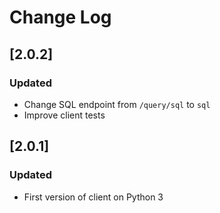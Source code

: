 # Change Log

## [2.0.2]
### Updated
- Change SQL endpoint from `/query/sql` to `sql`
- Improve client tests

## [2.0.1]
### Updated
- First version of client on Python 3